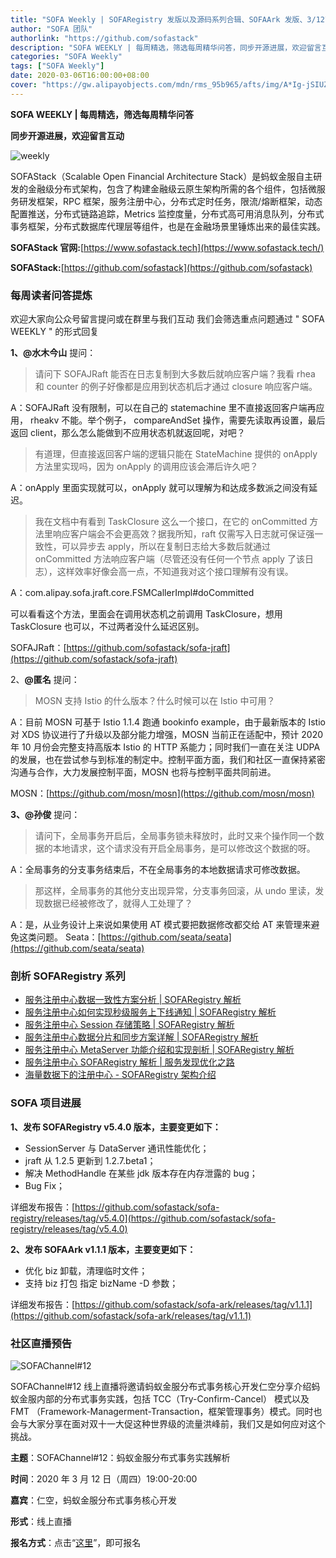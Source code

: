 ```yaml
---
title: "SOFA Weekly | SOFARegistry 发版以及源码系列合辑、SOFAArk 发版、3/12直播预告"
author: "SOFA 团队"
authorlink: "https://github.com/sofastack"
description: "SOFA WEEKLY | 每周精选，筛选每周精华问答，同步开源进展，欢迎留言互动。"
categories: "SOFA Weekly"
tags: ["SOFA Weekly"]
date: 2020-03-06T16:00:00+08:00
cover: "https://gw.alipayobjects.com/mdn/rms_95b965/afts/img/A*Ig-jSIUZWx0AAAAAAAAAAAAAARQnAQ"
---
```


**SOFA WEEKLY | 每周精选，筛选每周精华问答**

**同步开源进展，欢迎留言互动**

![weekly](https://gw.alipayobjects.com/mdn/rms_95b965/afts/img/A*ARgKS6SuU7YAAAAAAAAAAAAAARQnAQ)

SOFAStack（Scalable Open Financial Architecture Stack）是蚂蚁金服自主研发的金融级分布式架构，包含了构建金融级云原生架构所需的各个组件，包括微服务研发框架，RPC 框架，服务注册中心，分布式定时任务，限流/熔断框架，动态配置推送，分布式链路追踪，Metrics 监控度量，分布式高可用消息队列，分布式事务框架，分布式数据库代理层等组件，也是在金融场景里锤炼出来的最佳实践。

**SOFAStack 官网:**[https://www.sofastack.tech](https://www.sofastack.tech/)

**SOFAStack:**[https://github.com/sofastack](https://github.com/sofastack)

### 每周读者问答提炼

欢迎大家向公众号留言提问或在群里与我们互动
我们会筛选重点问题通过 " SOFA WEEKLY " 的形式回复

**1、@水木今山** 提问：

> 请问下 SOFAJRaft 能否在日志复制到大多数后就响应客户端？我看 rhea 和 counter 的例子好像都是应用到状态机后才通过 closure 响应客户端。

A：SOFAJRaft 没有限制，可以在自己的 statemachine 里不直接返回客户端再应用， rheakv 不能。举个例子， compareAndSet 操作，需要先读取再设置，最后返回 client，那么怎么能做到不应用状态机就返回呢，对吧？

> 有道理，但直接返回客户端的逻辑只能在 StateMachine 提供的 onApply 方法里实现吗，因为 onApply 的调用应该会滞后许久吧？

A：onApply 里面实现就可以，onApply 就可以理解为和达成多数派之间没有延迟。

> 我在文档中有看到 TaskClosure 这么一个接口，在它的 onCommitted 方法里响应客户端会不会更高效？据我所知，raft 仅需写入日志就可保证强一致性，可以异步去 apply，所以在复制日志给大多数后就通过 onCommitted 方法响应客户端（尽管还没有任何一个节点 apply 了该日志），这样效率好像会高一点，不知道我对这个接口理解有没有误。

A：com.alipay.sofa.jraft.core.FSMCallerImpl#doCommitted

可以看看这个方法，里面会在调用状态机之前调用 TaskClosure，想用 TaskClosure 也可以，不过两者没什么延迟区别。

SOFAJRaft：[https://github.com/sofastack/sofa-jraft](https://github.com/sofastack/sofa-jraft)

2、**@匿名** 提问：

> MOSN 支持 Istio 的什么版本？什么时候可以在 Istio 中可用？

A：目前 MOSN 可基于 Istio 1.1.4 跑通 bookinfo example，由于最新版本的 Istio 对 XDS 协议进行了升级以及部分能力增强，MOSN 当前正在适配中，预计 2020 年 10 月份会完整支持高版本 Istio 的 HTTP 系能力；同时我们一直在关注 UDPA 的发展，也在尝试参与到标准的制定中。控制平面方面，我们和社区一直保持紧密沟通与合作，大力发展控制平面，MOSN 也将与控制平面共同前进。

MOSN：[https://github.com/mosn/mosn](https://github.com/mosn/mosn)

**3、@孙俊** 提问：

> 请问下，全局事务开启后，全局事务锁未释放时，此时又来个操作同一个数据的本地请求，这个请求没有开启全局事务，是可以修改这个数据的呀。

A：全局事务的分支事务结束后，不在全局事务的本地数据请求可修改数据。

> 那这样，全局事务的其他分支出现异常，分支事务回滚，从 undo 里读，发现数据已经被修改了，就得人工处理了？

A：是，从业务设计上来说如果使用 AT 模式要把数据修改都交给 AT 来管理来避免这类问题。
Seata：[https://github.com/seata/seata](https://github.com/seata/seata)

### 剖析 SOFARegistry 系列

- [服务注册中心数据一致性方案分析 | SOFARegistry 解析](/blog/sofa-registry-data-consistency/)
- [服务注册中心如何实现秒级服务上下线通知 | SOFARegistry 解析](/blog/sofa-registry-service-offline-notification/)
- [服务注册中心 Session 存储策略 | SOFARegistry 解析](/blog/sofa-registry-session-storage/)
- [服务注册中心数据分片和同步方案详解 | SOFARegistry 解析](/blog/sofa-registry-data-fragmentation-synchronization-scheme/)
- [服务注册中心 MetaServer 功能介绍和实现剖析 | SOFARegistry 解析](/blog/sofa-registry-metaserver-function-introduction/)
- [服务注册中心 SOFARegistry 解析 | 服务发现优化之路](/blog/sofa-registry-service-discovery-optimization/)
- [海量数据下的注册中心 - SOFARegistry 架构介绍](/blog/sofa-registry-introduction/)

### SOFA 项目进展

**1、发布 SOFARegistry v5.4.0 版本，主要变更如下：**

- SessionServer 与 DataServer 通讯性能优化；
- jraft 从 1.2.5 更新到 1.2.7.beta1；
- 解决 MethodHandle 在某些 jdk 版本存在内存泄露的 bug；
- Bug Fix；

详细发布报告：[https://github.com/sofastack/sofa-registry/releases/tag/v5.4.0](https://github.com/sofastack/sofa-registry/releases/tag/v5.4.0)

**2、发布 SOFAArk v1.1.1 版本，主要变更如下：**

- 优化 biz 卸载，清理临时文件；
- 支持 biz 打包 指定 bizName -D 参数；

详细发布报告：[https://github.com/sofastack/sofa-ark/releases/tag/v1.1.1](https://github.com/sofastack/sofa-ark/releases/tag/v1.1.1)

### 社区直播预告

![SOFAChannel#12](https://cdn.nlark.com/yuque/0/2020/jpeg/226702/1581670095015-cc3cc59c-6f09-43fb-87c2-ce115f0c22a6.jpeg)

SOFAChannel#12 线上直播将邀请蚂蚁金服分布式事务核心开发仁空分享介绍蚂蚁金服内部的分布式事务实践，包括 TCC（Try-Confirm-Cancel） 模式以及 FMT （Framework-Managerment-Transaction，框架管理事务）模式。同时也会与大家分享在面对双十一大促这种世界级的流量洪峰前，我们又是如何应对这个挑战。

**主题**：SOFAChannel#12：蚂蚁金服分布式事务实践解析

**时间**：2020 年 3 月 12 日（周四）19:00-20:00

**嘉宾**：仁空，蚂蚁金服分布式事务核心开发

**形式**：线上直播

**报名方式**：点击“[这里](https://tech.antfin.com/community/live/1119)”，即可报名
